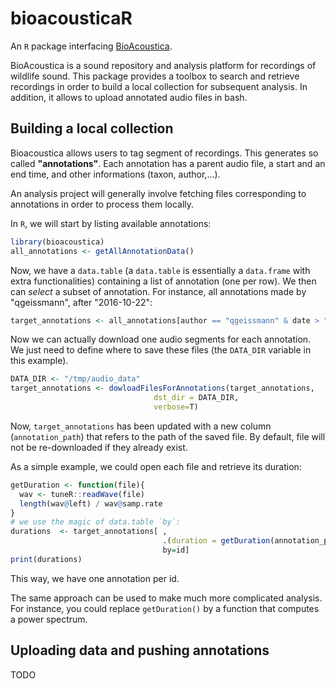 bioacousticaR
===================

An `R` package interfacing [BioAcoustica](http://bio.acousti.ca).

BioAcoustica is a sound repository and analysis platform for recordings of wildlife sound.
This package provides a toolbox to search and retrieve recordings in order to build a local collection for subsequent analysis.
In addition, it allows to upload annotated audio files in bash.



Building a local collection
----------------------------

Bioacoustica allows users to tag segment of recordings.
This generates so called **"annotations"**.
Each annotation has a parent audio file, a start and an end time, and other informations (taxon, author,...).

An analysis project will generally involve fetching files corresponding to annotations in order to process them locally.

In `R`, we will start by listing available annotations:

```R
library(bioacoustica)
all_annotations <- getAllAnnotationData()
```

Now, we have a `data.table` (a `data.table` is essentially a `data.frame` with extra functionalities) containing a list of annotation (one per row).
We then can *select* a subset of annotation. For instance, all annotations made by "qgeissmann", after "2016-10-22":

```R
target_annotations <- all_annotations[author == "qgeissmann" & date > "2016-10-22"]
```

Now we can actually download one audio segments for each annotation.
We just need to define where to save these files (the `DATA_DIR` variable in this example).

```R
DATA_DIR <- "/tmp/audio_data"
target_annotations <- dowloadFilesForAnnotations(target_annotations,
                                dst_dir = DATA_DIR,
                                verbose=T)
```                         

Now, `target_annotations` has been updated with a new column (`annotation_path`) that refers to the path of the saved file.
By default, file will not be re-downloaded if they already exist.



As a simple example, we could open each file and retrieve its duration:

```R
getDuration <- function(file){
  wav <- tuneR::readWave(file)
  length(wav@left) / wav@samp.rate
}
# we use the magic of data.table `by`:
durations  <- target_annotations[ ,
                                  .(duration = getDuration(annotation_path)),
                                  by=id]
print(durations)
```

This way, we have one annotation per id.

The same approach can be used to make much more complicated analysis. For instance, you could replace `getDuration()` by a function that computes a power spectrum.


Uploading data and pushing annotations
--------------------------------------------

TODO

 



